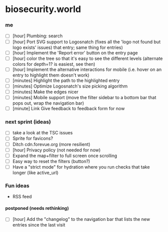 # biosecurity.world

### me
- [ ] [hour] Plumbing: search
- [ ] [hour] Port SVG support to Logosnatch (fixes all the 'logo not found but logo exists' issues)
  that entry; same thing for entries)
- [ ] [hour] Implement the 'Report error' button on the entry page
- [ ] [hour] color the tree so that it's easy to see the different levels (alternate colors for depth=1? is easiest, see
  then)
- [ ] [hour] Implement the alternative interactions for mobile (i.e. hover on an entry to highlight them doesn't work)
- [ ] [minutes] Highlight the path to the highlighted entry
- [ ] [minutes] Optimize Logosnatch's size picking algorithm
- [ ] [minutes] Make the edges nicer
- [ ] [minutes] Mobile support (move the filter sidebar to a bottom bar that pops out, wrap the navigation bar)
- [ ] [minute] Link Give feedback to feedback form for now

### next sprint (ideas)
- [ ] take a look at the TSC issues
- [ ] Sprite for favicons?
- [ ] Ditch cdn.forevue.org (more resilient)
- [ ] [hour] Privacy policy (not needed for now)
- [ ] Expand the map+filter to full screen once scrolling 
- [ ] Easy way to reset the filters (button?) 
- [ ] Have a "strict mode" for hydration where you run checks that take longer (like active_url) 

### Fun ideas
- RSS feed

#### postponed (needs rethinking)
- [ ] [hour] Add the "changelog" to the navigation bar that lists the new entries since the last visit
